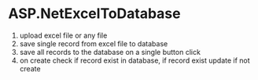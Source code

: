 # ASP.NetExcelToDatabase
1. upload excel file or any file
2. save single record from excel file to database
3. save all records to the database on a single button click
4. on create check if record exist in database, if record exist update if not create
